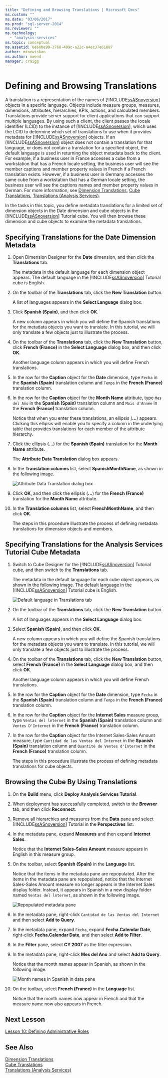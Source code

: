```yaml
---
title: "Defining and Browsing Translations | Microsoft Docs"
ms.custom: ""
ms.date: "03/06/2017"
ms.prod: "sql-server-2014"
ms.reviewer: ""
ms.technology: 
  - "analysis-services"
ms.topic: conceptual
ms.assetid: 0e60be99-3768-499c-a22c-a4ec37e61887
author: minewiskan
ms.author: owend
manager: craigg
---
```

# Defining and Browsing Translations
  A translation is a representation of the names of [!INCLUDE[ssASnoversion](../includes/ssasnoversion-md.md)] objects in a specific language. Objects include measure groups, measures, dimensions, attributes, hierarchies, KPIs, actions, and calculated members. Translations provide server support for client applications that can support multiple languages. By using such a client, the client passes the locale identifier (LCID) to the instance of [!INCLUDE[ssASnoversion](../includes/ssasnoversion-md.md)], which uses the LCID to determine which set of translations to use when it provides metadata for [!INCLUDE[ssASnoversion](../includes/ssasnoversion-md.md)] objects. If an [!INCLUDE[ssASnoversion](../includes/ssasnoversion-md.md)] object does not contain a translation for that language, or does not contain a translation for a specified object, the default language is used in returning the object metadata back to the client. For example, if a business user in France accesses a cube from a workstation that has a French locale setting, the business user will see the member captions and member property values in French if a French translation exists. However, if a business user in Germany accesses the same cube from a workstation that has a German locale setting, the business user will see the captions names and member property values in German. For more information, see [Dimension Translations](multidimensional-models-olap-logical-dimension-objects/dimension-translations.md), [Cube Translations](multidimensional-models-olap-logical-cube-objects/cube-translations.md), [Translations &#40;Analysis Services&#41;](translations-analysis-services.md).  
  
 In the tasks in this topic, you define metadata translations for a limited set of dimension objects in the Date dimension and cube objects in the [!INCLUDE[ssASnoversion](../includes/ssasnoversion-md.md)] Tutorial cube. You will then browse these dimension and cube objects to examine the metadata translations.  
  
## Specifying Translations for the Date Dimension Metadata  
  
1.  Open Dimension Designer for the **Date** dimension, and then click the **Translations** tab.  
  
     The metadata in the default language for each dimension object appears. The default language in the [!INCLUDE[ssASnoversion](../includes/ssasnoversion-md.md)] Tutorial cube is English.  
  
2.  On the toolbar of the **Translations** tab, click the **New Translation** button.  
  
     A list of languages appears in the **Select Language** dialog box.  
  
3.  Click **Spanish (Spain)**, and then click **OK**.  
  
     A new column appears in which you will define the Spanish translations for the metadata objects you want to translate. In this tutorial, we will only translate a few objects just to illustrate the process.  
  
4.  On the toolbar of the **Translations** tab, click the **New Translation** button, click **French (France)** in the **Select Language** dialog box, and then click **OK**.  
  
     Another language column appears in which you will define French translations.  
  
5.  In the row for the **Caption** object for the **Date** dimension, type `Fecha` in the **Spanish (Spain)** translation column and `Temps` in the **French (France)** translation column.  
  
6.  In the row for the **Caption** object for the **Month Name** attribute, type `Mes del Año` in the **Spanish (Spain)** translation column and `Mois d'Année` in the **French (France)** translation column.  
  
     Notice that when you enter these translations, an ellipsis (**…**) appears. Clicking this ellipsis will enable you to specify a column in the underlying table that provides translations for each member of the attribute hierarchy.  
  
7.  Click the ellipsis (**…**) for the **Spanish (Spain)** translation for the **Month Name** attribute.  
  
     The **Attribute Data Translation** dialog box appears.  
  
8.  In the **Translation columns** list, select **SpanishMonthName**, as shown in the following image.  
  
     ![Attribute Data Translation dialog box](../../2014/tutorials/media/l9-translations-4.gif "Attribute Data Translation dialog box")  
  
9. Click **OK**, and then click the ellipsis (**…**) for the **French (France)** translation for the **Month Name** attribute.  
  
10. In the **Translation columns** list, select **FrenchMonthName**, and then click **OK**.  
  
     The steps in this procedure illustrate the process of defining metadata translations for dimension objects and members.  
  
## Specifying Translations for the Analysis Services Tutorial Cube Metadata  
  
1.  Switch to Cube Designer for the [!INCLUDE[ssASnoversion](../includes/ssasnoversion-md.md)] Tutorial cube, and then switch to the **Translations** tab.  
  
     The metadata in the default language for each cube object appears, as shown in the following image. The default language in the [!INCLUDE[ssASnoversion](../includes/ssasnoversion-md.md)] Tutorial cube is English.  
  
     ![Default language in Translations tab](../../2014/tutorials/media/l9-translations-5.gif "Default language in Translations tab")  
  
2.  On the toolbar of the **Translations** tab, click the **New Translation** button.  
  
     A list of languages appears in the **Select Language** dialog box.  
  
3.  Select **Spanish (Spain)**, and then click **OK**.  
  
     A new column appears in which you will define the Spanish translations for the metadata objects you want to translate. In this tutorial, we will only translate a few objects just to illustrate the process.  
  
4.  On the toolbar of the **Translations** tab, click the **New Translation** button, select **French (France)** in the **Select Language** dialog box, and then click **OK**.  
  
     Another language column appears in which you will define French translations.  
  
5.  In the row for the **Caption** object for the **Date** dimension, type `Fecha` in the **Spanish (Spain)** translation column and `Temps` in the **French (France)** translation column.  
  
6.  In the row for the **Caption** object for the **Internet Sales** measure group, type `Ventas del lnternet` in the **Spanish (Spain)** translation column and `Ventes D'Internet` in the **French (France)** translation column.  
  
7.  In the row for the **Caption** object for the Internet Sales-Sales Amount measure, type `Cantidad de las Ventas del Internet` in the **Spanish (Spain)** translation column and `Quantité de Ventes d'Internet` in the **French (France)** translation column.  
  
     The steps in this procedure illustrate the process of defining metadata translations for cube objects.  
  
## Browsing the Cube By Using Translations  
  
1.  On the **Build** menu, click **Deploy Analysis Services Tutorial**.  
  
2.  When deployment has successfully completed, switch to the **Browser** tab, and then click **Reconnect**.  
  
3.  Remove all hierarchies and measures from the **Data** pane and select [!INCLUDE[ssASnoversion](../includes/ssasnoversion-md.md)] Tutorial in the **Perspectives** list.  
  
4.  In the metadata pane, expand **Measures** and then expand **Internet Sales**.  
  
     Notice that the **Internet Sales-Sales Amount** measure appears in English in this measure group.  
  
5.  On the toolbar, select **Spanish (Spain)** in the **Language** list.  
  
     Notice that the items in the metadata pane are repopulated. After the items in the metadata pane are repopulated, notice that the Internet Sales-Sales Amount measure no longer appears in the Internet Sales display folder. Instead, it appears in Spanish in a new display folder named `Ventas del lnternet`, as shown in the following image.  
  
     ![Repopulated metadata pane](../../2014/tutorials/media/l9-translations-6.gif "Repopulated metadata pane")  
  
6.  In the metadata pane, right-click `Cantidad de las Ventas del Internet` and then select **Add to Query**.  
  
7.  In the metadata pane, expand `Fecha`, expand **Fecha.Calendar Date**, right-click **Fecha.Calendar Date**, and then select **Add to Filter**.  
  
8.  In the **Filter** pane, select **CY 2007** as the filter expression.  
  
9. In the metadata pane, right-click **Mes del Ano** and select **Add to Query**.  
  
     Notice that the month names appear in Spanish, as shown in the following image.  
  
     ![Month names in Spanish in data pane](../../2014/tutorials/media/l9-translations-7.gif "Month names in Spanish in data pane")  
  
10. On the toolbar, select **French (France)** in the **Language** list.  
  
     Notice that the month names now appear in French and that the measure name now also appears in French.  
  
## Next Lesson  
 [Lesson 10: Defining Administrative Roles](../analysis-services/lesson-10-defining-administrative-roles.md)  
  
## See Also  
 [Dimension Translations](multidimensional-models-olap-logical-dimension-objects/dimension-translations.md)   
 [Cube Translations](multidimensional-models-olap-logical-cube-objects/cube-translations.md)   
 [Translations &#40;Analysis Services&#41;](translations-analysis-services.md)  
  
  
